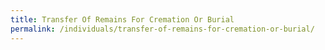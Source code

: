 ```yaml
---
title: Transfer Of Remains For Cremation Or Burial
permalink: /individuals/transfer-of-remains-for-cremation-or-burial/
---
```

